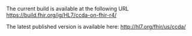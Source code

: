 The current build is available at the following URL
https://build.fhir.org/ig/HL7/ccda-on-fhir-r4/

The latest published version is available here:
http://hl7.org/fhir/us/ccda/